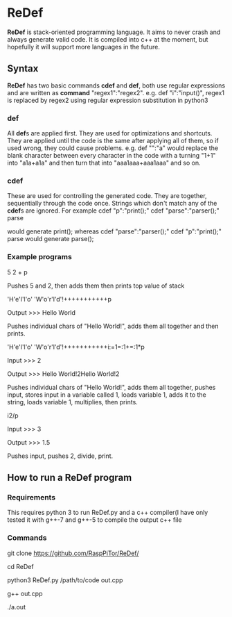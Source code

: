 # ReDef
**ReDef** is stack-oriented programming language. It aims to never crash and always generate valid code. It is compiled into c++ at the moment, but hopefully it will support more languages in the future.
## Syntax
**ReDef** has two basic commands **cdef** and **def**, both use regular expressions and are written as **command** "regex1":"regex2". e.g. def "i":"input()", regex1 is replaced by regex2 using regular expression substitution in python3
### def
All **def**s are applied first. They are used for optimizations and shortcuts. They are applied until the code is the same after applying all of them, so if used wrong, they could cause problems. e.g. def "":"a" would replace the blank character between every character in the code with a turning "1+1" into "a1a+a1a" and then turn that into "aaa1aaa+aaa1aaa" and so on.
### cdef
These are used for controlling the generated code. They are together, sequentially through the code once. Strings which don't match any of the **cdef**s are ignored. For example 
cdef "p":"print();"
cdef "parse":"parser();"
parse

would generate print(); whereas 
cdef "parse":"parser();"
cdef "p":"print();"
parse
would generate parse();
### Example programs
5 2 + p

Pushes 5 and 2, then adds them then prints top value of stack

'H'e'l'l'o' 'W'o'r'l'd'!+++++++++++p

Output >>> Hello World

Pushes individual chars of "Hello World!", adds them all together and then prints.

'H'e'l'l'o' 'W'o'r'l'd'!+++++++++++i:=1=:1+=:1*p

Input >>> 2

Output >>> Hello World!2Hello World!2

Pushes individual chars of "Hello World!", adds them all together, pushes input, stores input in a variable called 1, loads variable 1, adds it to the string, loads variable 1, multiplies, then prints.

i2/p

Input >>> 3

Output >>> 1.5

Pushes input, pushes 2, divide, print.
## How to run a ReDef program
### Requirements
This requires python 3 to run ReDef.py and a c++ compiler(I have only tested it with g++-7 and g++-5 to compile the output c++ file
### Commands
git clone https://github.com/RaspPiTor/ReDef/

cd ReDef

python3 ReDef.py /path/to/code out.cpp

g++ out.cpp

./a.out

